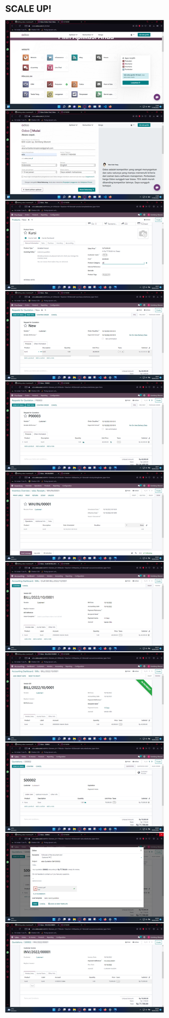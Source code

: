 <h1>
  SCALE UP!
</h1>

<img src="pic1.png">
<img src="pic2.png">
<img src="pic3.png">
<img src="pic4.png">
<img src="pic5.png">
<img src="pic6.png">
<img src="pic7.png">
<img src="pic8.png">
<img src="pic9.png">
<img src="pic10.png">
<img src="pic11.png">
